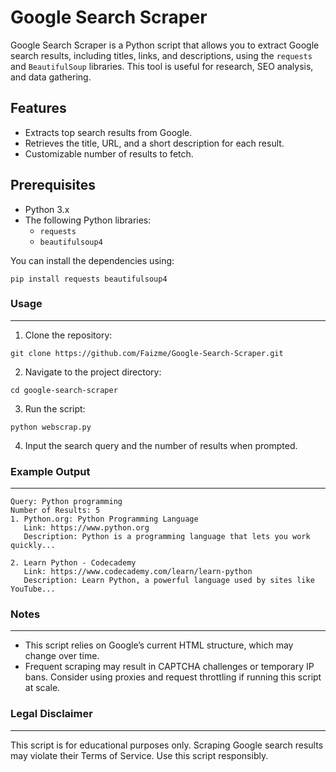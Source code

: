 # Google Search Scraper

Google Search Scraper is a Python script that allows you to extract Google search results, including titles, links, and descriptions, using the `requests` and `BeautifulSoup` libraries. This tool is useful for research, SEO analysis, and data gathering.

## Features
- Extracts top search results from Google.
- Retrieves the title, URL, and a short description for each result.
- Customizable number of results to fetch.

## Prerequisites
- Python 3.x
- The following Python libraries:
  - `requests`
  - `beautifulsoup4`

You can install the dependencies using:
```
pip install requests beautifulsoup4
```
### Usage
---
1. Clone the repository:
```
git clone https://github.com/Faizme/Google-Search-Scraper.git
```
2. Navigate to the project directory:
```
cd google-search-scraper
```
3. Run the script:
```
python webscrap.py
```
4. Input the search query and the number of results when prompted.

### Example Output
---
```
Query: Python programming
Number of Results: 5
1. Python.org: Python Programming Language
   Link: https://www.python.org
   Description: Python is a programming language that lets you work quickly...

2. Learn Python - Codecademy
   Link: https://www.codecademy.com/learn/learn-python
   Description: Learn Python, a powerful language used by sites like YouTube...
```

### Notes
---
* This script relies on Google’s current HTML structure, which may change over time.
* Frequent scraping may result in CAPTCHA challenges or temporary IP bans. Consider using proxies and request throttling if running this script at scale.

### Legal Disclaimer
---
This script is for educational purposes only. Scraping Google search results may violate their Terms of Service. Use this script responsibly.
